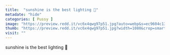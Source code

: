 ```yaml
---
title:  "sunshine is the best lighting 🍒"
metadate: "hide"
categories: [ Pussy ]
image: "https://preview.redd.it/vc6x4qwg97p51.jpg?auto=webp&s=ec9604c130359076af8e24c0580b2f3dcfe21758"
thumb: "https://preview.redd.it/vc6x4qwg97p51.jpg?width=1080&crop=smart&auto=webp&s=2f04f01b116b028350f90d39285d119a31eb3bde"
visit: ""
---
```

sunshine is the best lighting 🍒
